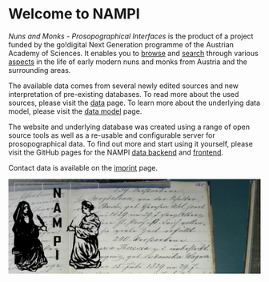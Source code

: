 # Welcome to NAMPI

_Nuns and Monks - Prosopographical Interfaces_ is the product of a project
funded by the go!digital Next Generation programme of the Austrian Academy of
Sciences. It enables you to [browse](/events) and [search](/search) through
various [aspects](/aspects) in the life of early modern nuns and monks from
Austria and the surrounding areas.

The available data comes from several newly edited sources and new
interpretation of pre-existing databases. To read more about the used sources,
please visit the [data](/info/data) page. To learn more about the underlying
data model, please visit the [data model](/info/model) page.

The website and underlying database was created using a range of open source
tools as well as a re-usable and configurable server for prosopographical data.
To find out more and start using it yourself, please visit the GitHub pages for
the NAMPI [data backend](https://github.com/nam-pi/backend) and
[frontend](https://github.com/nam-pi/frontend).

Contact data is available on the [imprint](/info/imprint) page.

![](website-banner.jpg)
